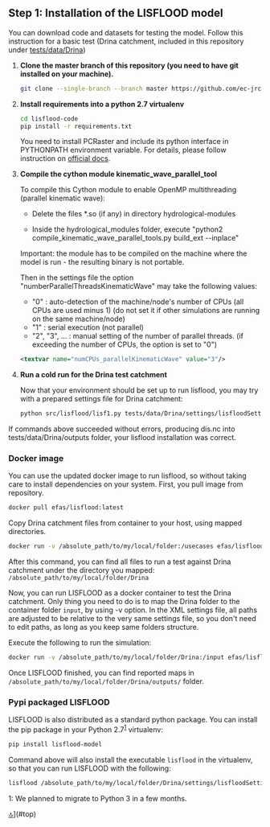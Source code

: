 ## Step 1: Installation of the LISFLOOD model

You can download code and datasets for testing the model.
Follow this instruction for a basic test (Drina catchment, included in this repository under [tests/data/Drina](https://github.com/ec-jrc/lisflood-code/tree/master/tests/data/Drina))

1. **Clone the master branch of this repository (you need to have git installed on your machine).**

    ```bash
    git clone --single-branch --branch master https://github.com/ec-jrc/lisflood-code.git
    ```

2. **Install requirements into a python 2.7 virtualenv**
    
    ```bash
    cd lisflood-code
    pip install -r requirements.txt
    ```

    You need to install PCRaster and include its python interface in PYTHONPATH environment variable.
    For details, please follow instruction on [official docs](http://pcraster.geo.uu.nl/getting-started/pcraster-on-linux/).

3. **Compile the cython module kinematic_wave_parallel_tool**
   
   To compile this Cython module to enable OpenMP multithreading (parallel kinematic wave):
    
     * Delete the files *.so (if any) in directory hydrological-modules  
  
     * Inside the hydrological_modules folder, execute "python2 compile_kinematic_wave_parallel_tools.py build_ext --inplace"  

   Important: the module has to be compiled on the machine where the model is run - the resulting binary is not portable.  
  
   Then in the settings file the option "numberParallelThreadsKinematicWave" may take the following values:
  
      * "0"           : auto-detection of the machine/node's number of CPUs (all CPUs are used minus 1) (do not set it if other simulations are running on the same machine/node)
      * "1"           : serial execution (not parallel)
      * "2", "3", ... : manual setting of the number of parallel threads.
                        (if exceeding the number of CPUs, the option is set to "0")
                        
   ```xml
   <textvar name="numCPUs_parallelKinematicWave" value="3"/>
   ```
  
4. **Run a cold run for the Drina test catchment**

    Now that your environment should be set up to run lisflood, you may try with a prepared settings file for Drina catchment:
    
    ```bash
    python src/lisflood/lisf1.py tests/data/Drina/settings/lisfloodSettings_cold_day_base.xml
    ```

If commands above succeeded without errors, producing dis.nc into tests/data/Drina/outputs folder, your lisflood installation was correct.

### Docker image


You can use the updated docker image to run lisflood, so without taking care to install dependencies on your system.
First, you pull image from repository.

```bash
docker pull efas/lisflood:latest
```

Copy Drina catchment files from container to your host, using mapped directories.

```bash
docker run -v /absolute_path/to/my/local/folder:/usecases efas/lisflood:latest usecases
```

After this command, you can find all files to run a test against Drina catchment under the directory you mapped: `/absolute_path/to/my/local/folder/Drina`


Now, you can run LISFLOOD as a docker container to test the Drina catchment. Only thing you need to do is to map the Drina folder to the container folder `input`, by using -v option. 
In the XML settings file, all paths are adjusted to be relative to the very same settings file, so you don't need to edit paths, as long as you keep same folders structure.


Execute the following to run the simulation:

```bash
docker run -v /absolute_path/to/my/local/folder/Drina:/input efas/lisflood /input/settings/lisfloodSettings_cold_day_base.xml
```

Once LISFLOOD finished, you can find reported maps in `/absolute_path/to/my/local/folder/Drina/outputs/` folder.

### Pypi packaged LISFLOOD

LISFLOOD is also distributed as a standard python package. You can install the pip package in your Python 2.7<sup>[1](#footnote1)</sup> virtualenv:

```bash
pip install lisflood-model
```

Command above will also install the executable `lisflood` in the virtualenv, so that you can run LISFLOOD with the following:

```bash
lisflood /absolute_path/to/my/local/folder/Drina/settings/lisfloodSettings_cold_day_base.xml
```

<a id="footnote1" name="footnote1">1</a>: We planned to migrate to Python 3 in a few months.

[🔝](#top)](#top)
